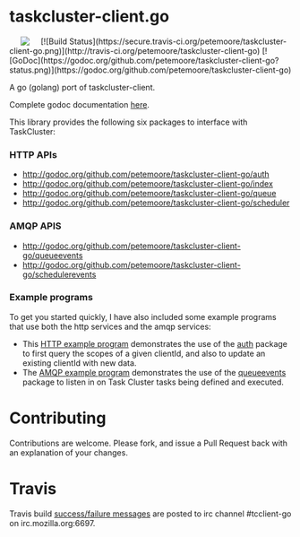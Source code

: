 # taskcluster-client.go
<img hspace="20" align="left" src="https://tools.taskcluster.net/lib/assets/taskcluster-120.png" />
[![Build Status](https://secure.travis-ci.org/petemoore/taskcluster-client-go.png)](http://travis-ci.org/petemoore/taskcluster-client-go)
[![GoDoc](https://godoc.org/github.com/petemoore/taskcluster-client-go?status.png)](https://godoc.org/github.com/petemoore/taskcluster-client-go)

A go (golang) port of taskcluster-client.

Complete godoc documentation [here](https://godoc.org/github.com/petemoore/taskcluster-client-go).

This library provides the following six packages to interface with TaskCluster:

### HTTP APIs
* http://godoc.org/github.com/petemoore/taskcluster-client-go/auth
* http://godoc.org/github.com/petemoore/taskcluster-client-go/index
* http://godoc.org/github.com/petemoore/taskcluster-client-go/queue
* http://godoc.org/github.com/petemoore/taskcluster-client-go/scheduler

### AMQP APIS
* http://godoc.org/github.com/petemoore/taskcluster-client-go/queueevents
* http://godoc.org/github.com/petemoore/taskcluster-client-go/schedulerevents

### Example programs

To get you started quickly, I have also included some example programs that use both the http services and the amqp services:

* This [HTTP example program](https://github.com/petemoore/taskcluster-client-go/blob/master/auth/examples/modifyclient/modifyclient.go) demonstrates the use of the [auth](http://godoc.org/github.com/petemoore/taskcluster-client-go/auth) package to first query the scopes of a given clientId, and also to update an existing clientId with new data.
* The [AMQP example program](https://github.com/petemoore/taskcluster-client-go/blob/master/queueevents/examples/tctasksniffer/sniffer.go) demonstrates the use of the [queueevents](http://godoc.org/github.com/petemoore/taskcluster-client-go/queueevents) package to listen in on Task Cluster tasks being defined and executed.

# Contributing
Contributions are welcome. Please fork, and issue a Pull Request back with an explanation of your changes.

# Travis
Travis build [success/failure messages](http://travis-ci.org/petemoore/taskcluster-client-go) are posted to irc channel #tcclient-go on irc.mozilla.org:6697.
